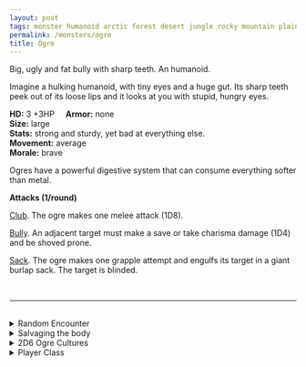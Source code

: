 ```yaml
---
layout: post
tags: monster humanoid arctic forest desert jungle rocky mountain plains swamp city
permalink: /monsters/ogre
title: Ogre
---
```


Big, ugly and fat bully with sharp teeth. An humanoid.

Imagine a hulking humanoid, with tiny eyes and a huge gut. Its sharp teeth peek out of its loose lips and it looks at you with stupid, hungry eyes.

**HD:** 3 +3HP  &nbsp; &nbsp;  **Armor:** none <br>
**Size:** large <br>
**Stats:** strong and sturdy, yet bad at everything else. <br>
**Movement:** average <br>
**Morale:** brave <br>

Ogres have a powerful digestive system that can consume everything softer than metal.

**Attacks (1/round)**

<ins>Club</ins>. The ogre makes one melee attack (1D8).

<ins>Bully</ins>. An adjacent target must make a save or take charisma damage (1D4) and be shoved prone.

<ins>Sack</ins>. The ogre makes one grapple attempt and engulfs its target in a giant burlap sack. The target is blinded.

<br>

---

<br> 

<details markdown="1">
<summary>Random Encounter</summary>
1. **Monster:** roll 1D6:
  1. 1 ogre.
  2. 1 ogre
  3. 1 ogre
  4. 2 ogres, one is a warrior.
  5. 1 ogre war beast & 1D6 smaller humanoids.
  6. 1 ogre & 1D6 goons
1. **Lair:** A messy kitchen with human bones. <br>	&nbsp; OR <br>	**Omen:** Heavy footsteps and a burp.
1. **Spoor:** A fire pit with a dirty skewer, still warm.
1. **Tracks:** Pretty easy: flattened vegetation and trash.
1. **Trace:** A frightened family traveling with their children disgised as packs of twigs.
1. **Trace:** A giant dirty pot.
</details>

<details markdown="1">
<summary>Salvaging the body</summary>
You find the monster's weapons and ... (Roll as many times as the HD of the monster)

1. A bone of suspicious origin. Used for broth.
1. A human skull.
1. A skewer.
1. Pieces of a chair or stool.
1. A bag of stolen shinies. (valuable)
1. A flintstone.
</details>

<details markdown="1">
<summary>2D6 Ogre Cultures</summary>
Combine the result of both tables to get the broad lines of this humanoid culture in this part of the world.

**Cultures**
1. The ones that live in a big castle they stole.
1. The ones that are part of a big humanoid horde invading the land. 
1. The ones that grow giant vegetables in a hidden farm.
1. The ones that live in huts at the outskirt of town.
1. The ones that run a gigantic inn.
1. The ones that are part of a local crime organisation.

**Features**
1. They are actually local babies abducted and fed by hags.
1. Their ruler has a powerful magical item that causes earthquakes.
1. They are looking for a mythical type of food.
1. The have goblin slaves that actually are the brains of their culture.
1. They are extremely rich, and live like kings.
1. They are actually pretty sweet.
</details>

<details markdown="1">
<summary>Player Class</summary>
Play as an [ogre](https://saltygoo.github.io/class/fighter/ogre)!
</details>
